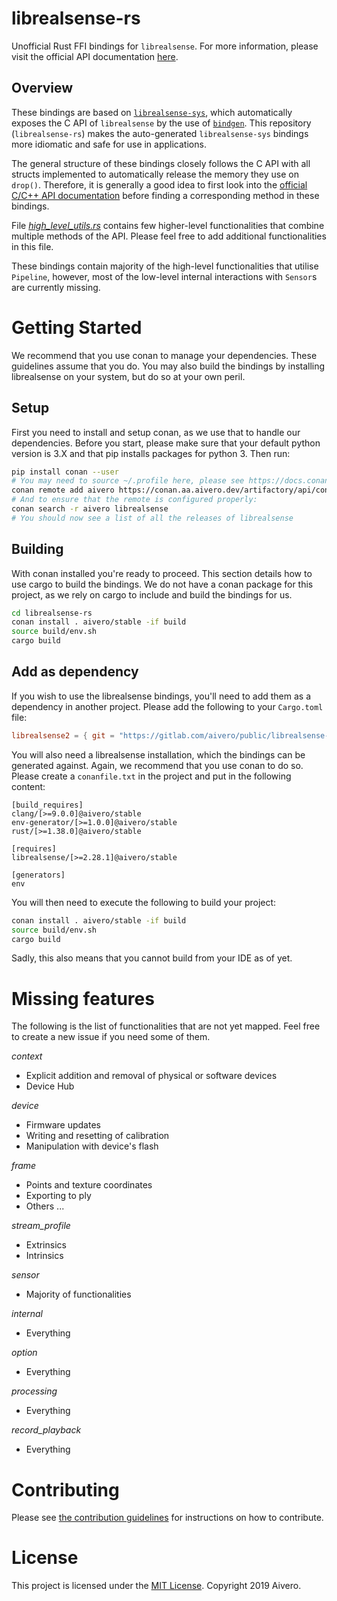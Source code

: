 # librealsense-rs

Unofficial Rust FFI bindings for `librealsense`. For more information, please visit the official API documentation [here](https://intelrealsense.github.io/librealsense/doxygen/index.html).

## Overview

These bindings are based on [`librealsense-sys`](https://gitlab.com/aivero/streaming/librealsense-sys), which automatically exposes the C API of `librealsense` by the use of [`bindgen`](https://rust-lang.github.io/rust-bindgen/). This repository (`librealsense-rs`) makes the auto-generated `librealsense-sys` bindings more idiomatic and safe for use in applications.

The general structure of these bindings closely follows the C API with all structs implemented to automatically release the memory they use on `drop()`. Therefore, it is generally a good idea to first look into the [official C/C++ API documentation](https://intelrealsense.github.io/librealsense/doxygen/dir_9d25e8b11fe18f2432ba6c8d035b608c.html) before finding a corresponding method in these bindings.

File [*high_level_utils.rs*](src/high_level_utils.rs) contains few higher-level functionalities that combine multiple methods of the API. Please feel free to add additional functionalities in this file.

These bindings contain majority of the high-level functionalities that utilise `Pipeline`, however, most of the low-level internal interactions with `Sensor`s are currently missing. 

# Getting Started

We recommend that you use conan to manage your dependencies. These guidelines assume that you do. You may also build the bindings by installing librealsense on your system, but do so at your own peril.

## Setup

First you need to install and setup conan, as we use that to handle our dependencies. Before you start, please make sure
that your default python version is 3.X and that pip installs packages for python 3. Then run:

```bash
pip install conan --user
# You may need to source ~/.profile here, please see https://docs.conan.io/en/latest/installation.html#known-installation-issues-with-pip
conan remote add aivero https://conan.aa.aivero.dev/artifactory/api/conan/aivero-public
# And to ensure that the remote is configured properly:
conan search -r aivero librealsense
# You should now see a list of all the releases of librealsense
```

## Building

With conan installed you're ready to proceed. This section details how to use cargo to build the bindings. We do not have a conan package for this project, as we rely on cargo to include and build the bindings for us.

```bash
cd librealsense-rs
conan install . aivero/stable -if build
source build/env.sh
cargo build
```

## Add as dependency

If you wish to use the librealsense bindings, you'll need to add them as a dependency in another project. Please add the following to your `Cargo.toml` file:

```toml
librealsense2 = { git = "https://gitlab.com/aivero/public/librealsense-rs", tag="1.0.1" }
```

You will also need a librealsense installation, which the bindings can be generated against. Again, we recommend that you use conan to do so. Please create a `conanfile.txt` in the project and put in the following content:

```
[build_requires]
clang/[>=9.0.0]@aivero/stable
env-generator/[>=1.0.0]@aivero/stable
rust/[>=1.38.0]@aivero/stable

[requires]
librealsense/[>=2.28.1]@aivero/stable

[generators]
env
```

You will then need to execute the following to build your project:

```bash
conan install . aivero/stable -if build
source build/env.sh
cargo build
```

Sadly, this also means that you cannot build from your IDE as of yet.

# Missing features

The following is the list of functionalities that are not yet mapped. Feel free to create a new issue if you need some of them.

*context*
- Explicit addition and removal of physical or software devices
- Device Hub

*device*
- Firmware updates
- Writing and resetting of calibration
- Manipulation with device's flash

*frame*
- Points and texture coordinates
- Exporting to ply
- Others ...

*stream_profile*
- Extrinsics
- Intrinsics

*sensor*
- Majority of functionalities

*internal*
- Everything

*option*
- Everything

*processing*
- Everything

*record_playback*
- Everything

# Contributing

Please see [the contribution guidelines](CONTRIBUTING.md) for instructions on how to contribute.

# License

This project is licensed under the [MIT License](LICENSE). Copyright 2019 Aivero.
